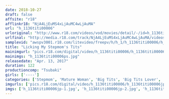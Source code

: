 ```yaml
---
date: 2018-10-27
draft: false
affsite: "r18"
afflinkr18: "NjA4LjEuMS4xLjAuMC4wLjAuMA"
url: "h_1136titi00006"
urloriginal: "http://www.r18.com/videos/vod/movies/detail/-/id=h_1136titi00006"
urlfinal: "http://media.r18.com/track/NjA4LjEuMS4xLjAuMC4wLjAuMA/videos/vod/movies/detail/-/id=h_1136titi00006"
samplevid: "awspv3001.r18.com/litevideo/freepv/h/h_1/h_1136titi00006/h_1136titi00006_dmb_w.mp4"
title: "Licking My Stepmom's Tits"
mainimgurl: "pics.r18.com/digital/video/h_1136titi00006/h_1136titi00006ps.jpg"
mainimgs: "h_1136titi00006ps.jpg"
releasedate: "Apr. 13, 2017"
duration: 122
productioncomp: "Tsubaki"
girls: ['----']
categories: ['Stepmom', 'Mature Woman', 'Big Tits', 'Big Tits Lover', 'Other Fetishes']
imgurls: ['pics.r18.com/digital/video/h_1136titi00006/h_1136titi00006jp-1.jpg', 'pics.r18.com/digital/video/h_1136titi00006/h_1136titi00006jp-2.jpg', 'pics.r18.com/digital/video/h_1136titi00006/h_1136titi00006jp-3.jpg', 'pics.r18.com/digital/video/h_1136titi00006/h_1136titi00006jp-4.jpg', 'pics.r18.com/digital/video/h_1136titi00006/h_1136titi00006jp-5.jpg', 'pics.r18.com/digital/video/h_1136titi00006/h_1136titi00006jp-6.jpg', 'pics.r18.com/digital/video/h_1136titi00006/h_1136titi00006jp-7.jpg', 'pics.r18.com/digital/video/h_1136titi00006/h_1136titi00006jp-8.jpg', 'pics.r18.com/digital/video/h_1136titi00006/h_1136titi00006jp-9.jpg', 'pics.r18.com/digital/video/h_1136titi00006/h_1136titi00006jp-10.jpg', 'pics.r18.com/digital/video/h_1136titi00006/h_1136titi00006jp-11.jpg', 'pics.r18.com/digital/video/h_1136titi00006/h_1136titi00006jp-12.jpg', 'pics.r18.com/digital/video/h_1136titi00006/h_1136titi00006jp-13.jpg', 'pics.r18.com/digital/video/h_1136titi00006/h_1136titi00006jp-14.jpg', 'pics.r18.com/digital/video/h_1136titi00006/h_1136titi00006jp-15.jpg', 'pics.r18.com/digital/video/h_1136titi00006/h_1136titi00006jp-16.jpg', 'pics.r18.com/digital/video/h_1136titi00006/h_1136titi00006jp-17.jpg', 'pics.r18.com/digital/video/h_1136titi00006/h_1136titi00006jp-18.jpg', 'pics.r18.com/digital/video/h_1136titi00006/h_1136titi00006jp-19.jpg', 'pics.r18.com/digital/video/h_1136titi00006/h_1136titi00006jp-20.jpg']
imgs: ['h_1136titi00006jp-1.jpg', 'h_1136titi00006jp-2.jpg', 'h_1136titi00006jp-3.jpg', 'h_1136titi00006jp-4.jpg', 'h_1136titi00006jp-5.jpg', 'h_1136titi00006jp-6.jpg', 'h_1136titi00006jp-7.jpg', 'h_1136titi00006jp-8.jpg', 'h_1136titi00006jp-9.jpg', 'h_1136titi00006jp-10.jpg', 'h_1136titi00006jp-11.jpg', 'h_1136titi00006jp-12.jpg', 'h_1136titi00006jp-13.jpg', 'h_1136titi00006jp-14.jpg', 'h_1136titi00006jp-15.jpg', 'h_1136titi00006jp-16.jpg', 'h_1136titi00006jp-17.jpg', 'h_1136titi00006jp-18.jpg', 'h_1136titi00006jp-19.jpg', 'h_1136titi00006jp-20.jpg']
---
```


